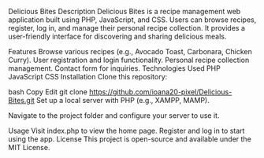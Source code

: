 Delicious Bites
Description
Delicious Bites is a recipe management web application built using PHP, JavaScript, and CSS. Users can browse recipes, register, log in, and manage their personal recipe collection. It provides a user-friendly interface for discovering and sharing delicious meals.

Features
Browse various recipes (e.g., Avocado Toast, Carbonara, Chicken Curry).
User registration and login functionality.
Personal recipe collection management.
Contact form for inquiries.
Technologies Used
PHP
JavaScript
CSS
Installation
Clone this repository:

bash
Copy
Edit
git clone https://github.com/ioana20-pixel/Delicious-Bites.git
Set up a local server with PHP (e.g., XAMPP, MAMP).

Navigate to the project folder and configure your server to use it.

Usage
Visit index.php to view the home page.
Register and log in to start using the app.
License
This project is open-source and available under the MIT License.
